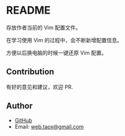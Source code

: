 # README

存放作者当前的 Vim 配置文件。

在学习使用 Vim 的过程中，会不断新增配置信息。

方便以后换电脑的时候一键还原 Vim 配置。

## Contribution

有好的意见和建议，欢迎 PR.

## Author

* [GitHub](https://github.com/Tao-Quixote)
* Email: <web.taox@gmail.com>
